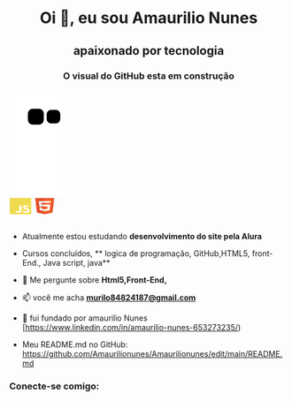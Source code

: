 <h1 align="center">Oi 👋, eu sou Amaurilio Nunes</h1>
<h2 align="center">apaixonado por tecnologia</h2>
<h3 align="center">O visual do GitHub esta em construção</h3

<div>
 <img src="https://github.com/rafaballerini/rafaballerini/raw/output/github-contribution-grid-snake.svg" alt="Snake animation" style="max-width: 100%;">
</div>

<div>
  <img align="center" alt="Rafa-Js" height="30" width="40" src="https://raw.githubusercontent.com/devicons/devicon/master/icons/javascript/javascript-plain.svg" style="max-width: 100%;">
  <img align="center" alt="Rafa-HTML" height="30" width="40" src="https://raw.githubusercontent.com/devicons/devicon/master/icons/html5/html5-original.svg" style="max-width: 100%;">
</div>
<br>

- Atualmente estou estudando **desenvolvimento do site pela Alura**

- Cursos concluídos, ** logica de programação, GitHub,HTML5, front-End., Java script, java**

- 💬 Me pergunte sobre **Html5,Front-End,**

- 📫 você me acha **murilo84824187@gmail.com**

- 📄 fui fundado por amaurilio Nunes [https://www.linkedin.com/in/amaurilio-nunes-653273235/)
- Meu README.md no GitHub: https://github.com/Amaurilionunes/Amaurilionunes/edit/main/README.md

<h3 align="left">Conecte-se comigo:</h3>



